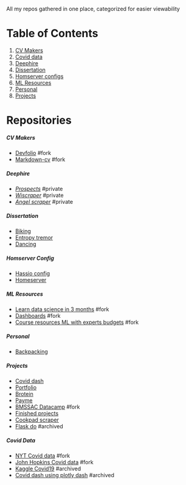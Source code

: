 All my repos gathered in one place, categorized for easier viewability

# Table of Contents

1. [CV Makers](#cv-makers)
8. [Covid data](#covid-data)
2. [Deephire](#deephire)
3. [Dissertation](#dissertation)
4. [Homserver configs](#homeserver-config)
5. [ML Resources](#ml-resources)
6. [Personal](#personal)
7. [Projects](#projects)

# Repositories

##### CV Makers
* [Devfolio](https://github.com/pomkos/devfolio) #fork
* [Markdown-cv](https://github.com/pomkos/markdown-cv) #fork

##### Deephire
* [_Prospects_](https://github.com/pomkos/prospects) #private
* [_Wiscraper_](https://github.com/pomkos/wiscraper) #private
* [_Angel scraper_](https://github.com/pomkos/angel) #private

##### Dissertation
* [Biking](https://github.com/pomkos/biking)
* [Entropy tremor](https://github.com/pomkos/entropy_tremor)
* [Dancing](https://github.com/pomkos/dancing)

##### Homserver Config
* [Hassio config](https://github.com/pomkos/hassio_config)
* [Homeserver](https://github.com/pomkos/homeserver)

##### ML Resources
* [Learn data science in 3 months](https://github.com/pomkos/Learn_Data_Science_in_3_Months) #fork 
* [Dashboards](https://github.com/pomkos/dashboards) #fork
* [Course resources ML with experts budgets](https://github.com/pomkos/course-resources-ml-with-experts-budgets) #fork

##### Personal
* [Backpacking](https://github.com/pomkos/backpacking)

##### Projects
* [Covid dash](https://github.com/pomkos/covid_dash)
* [Portfolio](https://github.com/pomkos/portfolio)
* [Brotein](https://github.com/pomkos/brotein)
* [Payme](https://github.com/pomkos/payme)
* [BMSSAC Datacamp](https://github.com/pomkos/BMSSAC_Datacamp) #fork
* [Finished projects](https://github.com/pomkos/Finished-Projects)
* [Cookpad scraper](https://github.com/pomkos/cookpad_scrape)
* [Flask do](https://github.com/pomkos/flask_do) #archived

##### Covid Data
* [NYT Covid data](https://github.com/pomkos/nyt-covid-data) #fork
* [John Hopkins Covid data](https://github.com/pomkos/john-hopkins-covid-data) #fork
* [Kaggle Covid19](https://github.com/pomkos/covid19) #archived
* [Covid dash using plotly dash](https://github.com/pomkos/covid_w_plotlydash) #archived

